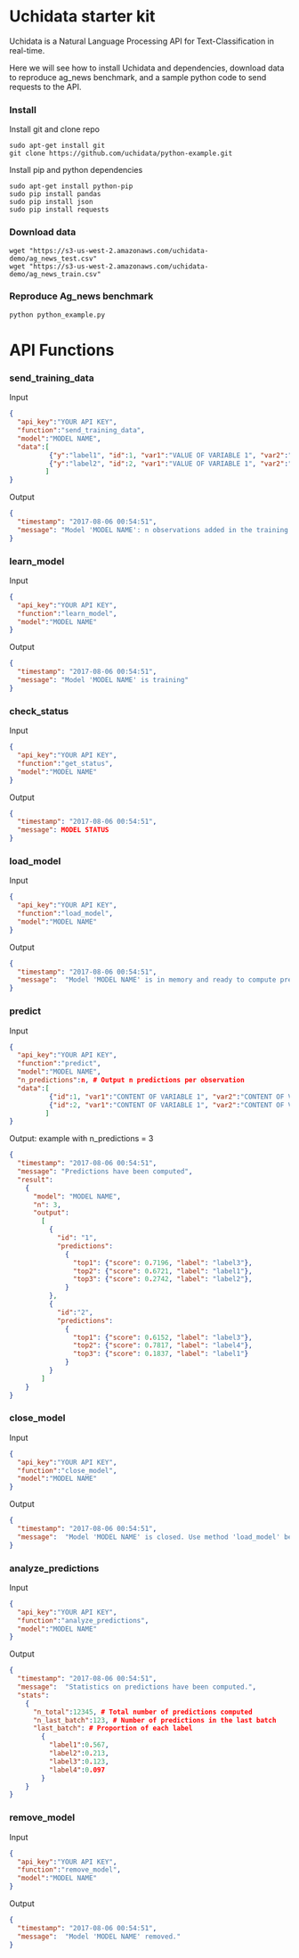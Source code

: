 # Uchidata starter kit

Uchidata is a Natural Language Processing API for Text-Classification in real-time.

Here we will see how to install Uchidata and dependencies, download data to reproduce ag_news benchmark, and a sample python code to send requests to the API.

### Install

Install git and clone repo

```shell
sudo apt-get install git
git clone https://github.com/uchidata/python-example.git
```

Install pip and python dependencies

```shell
sudo apt-get install python-pip
sudo pip install pandas
sudo pip install json
sudo pip install requests
```

### Download data
```shell
wget "https://s3-us-west-2.amazonaws.com/uchidata-demo/ag_news_test.csv"
wget "https://s3-us-west-2.amazonaws.com/uchidata-demo/ag_news_train.csv"
```

### Reproduce Ag_news benchmark
```shell
python python_example.py
```

# API Functions

### send_training_data
Input

```json
{
  "api_key":"YOUR API KEY",
  "function":"send_training_data",
  "model":"MODEL NAME",
  "data":[
          {"y":"label1", "id":1, "var1":"VALUE OF VARIABLE 1", "var2":"VALUE OF VARIABLE 1", ...}, 
          {"y":"label2", "id":2, "var1":"VALUE OF VARIABLE 1", "var2":"VALUE OF VARIABLE 1", ...}
         ]
}
```

Output

```json
{
  "timestamp": "2017-08-06 00:54:51", 
  "message": "Model 'MODEL NAME': n observations added in the training set (total:N observations)"
}
```

### learn_model
Input

```json
{
  "api_key":"YOUR API KEY",
  "function":"learn_model",
  "model":"MODEL NAME"
}
```

Output

```json
{
  "timestamp": "2017-08-06 00:54:51", 
  "message": "Model 'MODEL NAME' is training"
}
```

### check_status
Input

```json
{
  "api_key":"YOUR API KEY",
  "function":"get_status",
  "model":"MODEL NAME"
}
```

Output

```json
{
  "timestamp": "2017-08-06 00:54:51", 
  "message": MODEL STATUS
}
```

### load_model
Input

```json
{
  "api_key":"YOUR API KEY",
  "function":"load_model",
  "model":"MODEL NAME"
}
```

Output

```json
{
  "timestamp": "2017-08-06 00:54:51", 
  "message":  "Model 'MODEL NAME' is in memory and ready to compute predictions"
}
```

### predict
Input

```json
{
  "api_key":"YOUR API KEY",
  "function":"predict",
  "model":"MODEL NAME",
  "n_predictions":n, # Output n predictions per observation
  "data":[
          {"id":1, "var1":"CONTENT OF VARIABLE 1", "var2":"CONTENT OF VARIABLE 1", ...}, 
          {"id":2, "var1":"CONTENT OF VARIABLE 1", "var2":"CONTENT OF VARIABLE 1", ...}
         ]
}
```

Output: example with n_predictions = 3

```json
{
  "timestamp": "2017-08-06 00:54:51", 
  "message": "Predictions have been computed",
  "result":
    {
      "model": "MODEL NAME",
      "n": 3,
      "output": 
        [
          {
            "id": "1", 
            "predictions": 
              {
                "top1": {"score": 0.7196, "label": "label3"},
                "top2": {"score": 0.6721, "label": "label1"}, 
                "top3": {"score": 0.2742, "label": "label2"}, 
              }
          }, 
          {
            "id":"2", 
            "predictions": 
              {
                "top1": {"score": 0.6152, "label": "label3"}, 
                "top2": {"score": 0.7817, "label": "label4"},
                "top3": {"score": 0.1837, "label": "label1"}
              }
          }
        ]
    }
}
```

### close_model
Input

```json
{
  "api_key":"YOUR API KEY",
  "function":"close_model",
  "model":"MODEL NAME"
}
```

Output

```json
{
  "timestamp": "2017-08-06 00:54:51", 
  "message":  "Model 'MODEL NAME' is closed. Use method 'load_model' before computing new predictions."
}
```

### analyze_predictions
Input

```json
{
  "api_key":"YOUR API KEY",
  "function":"analyze_predictions",
  "model":"MODEL NAME"
}
```

Output

```json
{
  "timestamp": "2017-08-06 00:54:51", 
  "message":  "Statistics on predictions have been computed.",
  "stats":
    {
      "n_total":12345, # Total number of predictions computed
      "n_last_batch":123, # Number of predictions in the last batch
      "last_batch": # Proportion of each label
        {
          "label1":0.567,
          "label2":0.213,
          "label3":0.123,
          "label4":0.097
        }
    }
}
```

### remove_model
Input

```json
{
  "api_key":"YOUR API KEY",
  "function":"remove_model",
  "model":"MODEL NAME"
}
```

Output

```json
{
  "timestamp": "2017-08-06 00:54:51", 
  "message":  "Model 'MODEL NAME' removed."
}
```


